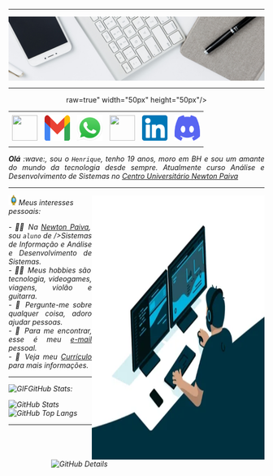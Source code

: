 -----

<div>
<img align="center" alt="Header" src="https://github.com/r1ckmoreno/r1ckmoreno/blob/main/img/headertech.jpg?raw=true"/>
</div>

-----

<div align="center">
<table>
<tr>
 <td align="center" colspan="11"></td>
</tr> 
<tr>
<td><a href="https://github.com/r1ckmoreno" target="_blank"><img src="https://github.com/r1ckmoreno/r1ckmoreno/blob/main/img/github5.png?raw=true" width="50px" height="50px"/></a>
</td>
<td><a href="mailto:rickcesar1234@gmail.com" target="_blank"><img src="https://github.com/r1ckmoreno/r1ckmoreno/blob/main/img/gmail3.png?raw=true" width="50px" height="50px"/></a>
</td>
<td><a href="https://wa.me/5531975881413" target="_blank"><img src="https://github.com/r1ckmoreno/r1ckmoreno/blob/main/img/wpp2.png?raw=true" width="50px" height="50px"/></a>
</td>
<td><a href="https://www.instagram.com/riick_moreno/" target="_blank"><img src="https://github.com/r1ckmoreno/r1ckmoreno/blob/main/img/insta2.png?raw=true" width="50px" height="50px"/></a>
</td>
<td><a href="https://www.linkedin.com/in/henrique-moreno-152b17284/" target="_blank"><img src="https://github.com/r1ckmoreno/r1ckmoreno/blob/main/img/linkedin2.png?raw=true" width="50px" height="50px"/></a>
</td>
</a>
</td>
<!--<td><a href="https://slack.com/app_redirect?channel=UVD9N6VCL"><img src="https://github.com/r1ckmoreno/r1ckmoreno/blob/main/img/slack.png?raw=true" width="50px" height="50px"/></a>
</td>-->
<td><a href="https://discordapp.com/users/959151773728251914" target="_blank"><img src="https://github.com/r1ckmoreno/r1ckmoreno/blob/main/img/discord2.png?raw=true" width="50px" height="50px"/></a>
</td>
</a>
</td>
raw=true" width="50px" height="50px"/></a>
</td>
</td>
</tr>
<tr>
 <td align="center" colspan="11"></td>
</tr> 
</table>

</div>
<div align="justify">
<i><b>Olá</b> :wave:, sou o <code>Henrique</code>, tenho 19 anos, moro em BH e sou um amante do mundo da tecnologia desde sempre. Atualmente curso Análise e Desenvolvimento de Sistemas no <a href="https://newtonpaiva.br/" target="_blank">Centro Universitário Newton Paiva</a>
</div>

-----

<div>
<div>
<img align="right" alt="GIF" src="https://github.com/r1ckmoreno/r1ckmoreno/blob/main/img/dev.gif?raw=true" width="340px" height="520px"/>
</div>

<img height="20" alt="GIF" src="https://github.com/r1ckmoreno/r1ckmoreno/blob/main/img/soulgem.gif?raw=true"/>Meus interesses pessoais:

<div align="justify">
<p> 
- 👨‍🎓 Na <a href="https://newtonpaiva.br/" target="_blank">Newton Paiva</a>, sou <code>aluno</code> de />Sistemas de Informação e Análise e Desenvolvimento de Sistemas.<br />
- 🧑‍💻 Meus hobbies são tecnologia, videogames, viagens, violão e guitarra.<br />
- 💭 Pergunte-me sobre qualquer coisa, adoro ajudar pessoas.<br />
- 📧 Para me encontrar, esse é meu <a href="mailto:rickcesar1234@gmail.com@gmail.com" target="_blank">e-mail</a> pessoal.<br />
- 📝 Veja meu <a href="https://github.com/r1ckmoreno/r1ckmoreno/files/15307510/Curriculo.Henrique.Moreno.pdf"target="_blank">Currículo </a> para mais informações.
</p>
</div>
</div>

-----

<img height="20" alt="GIF" src="https://github.com/r1ckmoreno/r1ckmoreno/blob/main/img/graphic.gif?raw=true"/>GitHub Stats:

<div>
<img align="right" alt="GitHub Details" width="420px" src="http://github-profile-summary-cards.vercel.app/api/cards/profile-details?username=r1ckmoreno&theme=github_dark"/>
<!--- <img alt="GitHub Commits" width="200px" src="http://github-profile-summary-cards.vercel.app/api/cards/productive-time?username=r1ckmoreno&theme=github_dark"/> -->
<img alt="GitHub Stats" width="200px" src="http://github-profile-summary-cards.vercel.app/api/cards/stats?username=r1ckmoreno&theme=github_dark"/>
<img alt="GitHub Top Langs" width="200px" src="http://github-profile-summary-cards.vercel.app/api/cards/repos-per-language?username=r1ckmoreno&theme=github_dark"/>
</div>

-----

